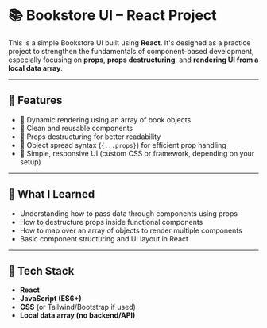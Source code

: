# 📚 Bookstore UI – React Project

This is a simple Bookstore UI built using **React**. It's designed as a practice project to strengthen the fundamentals of component-based development, especially focusing on **props**, **props destructuring**, and **rendering UI from a local data array**.

---

## 🚀 Features

- 🔹 Dynamic rendering using an array of book objects
- 🔹 Clean and reusable components
- 🔹 Props destructuring for better readability
- 🔹 Object spread syntax (`{...props}`) for efficient prop handling
- 🔹 Simple, responsive UI (custom CSS or framework, depending on your setup)

---

## 🧠 What I Learned

- Understanding how to pass data through components using props
- How to destructure props inside functional components
- How to map over an array of objects to render multiple components
- Basic component structuring and UI layout in React

---

## 🔧 Tech Stack

- **React**
- **JavaScript (ES6+)**
- **CSS** (or Tailwind/Bootstrap if used)
- **Local data array (no backend/API)**

